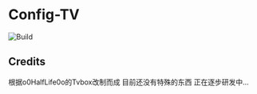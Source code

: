 # Config-TV
![Build](https://shields.io/github/actions/workflow/status/o0HalfLife0o/TVBoxOSC/test.yml?branch=master&logo=github&label=Build)
## Credits
根据o0HalfLife0o的Tvbox改制而成
目前还没有特殊的东西
正在逐步研发中...
